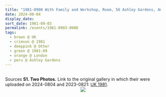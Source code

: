 ```yaml
---
title: "1981-0900 With Family and Workshop, Room, 56 Ashley Gardens, Ambrosden Avenue (near Victoria Station), London, UK (month not sure)"
date: 2024-08-04
display_date: 
sort_date: 1981-09-03
permalink: /events/1981-0903-0900
tags:
  - brown @ UK
  - crimson @ 1981
  - deeppink @ Other
  - green @ 1981-09
  - orange @ London  
  - peru @ Ashley Gardens
---
```


<br>

<wave-list>
  <list-title color="DarkSeaGreen" width="40">Sources</list-title>
  <list-item color="BlanchedAlmond"  width="280"><b>S1. Two Photos.</b> Link to the original gallery in which their were uploaded on 2024-0804 and 2023-0821: <a href="https://eternalmoments.smugmug.com/Countries/UK/1981/">UK 1981</a>.</list-item>
</wave-list>

<div style="text-align: center"><img src="https://pub-bcc3cbe9b1e94ba1ac28915f7a3900fa.r2.dev/1981-0900_With_Family_and_Workshop_56_Ashley_Gardens_Ambrosden_Avenue_(near_Victoria_Station)_London_UK_(month_not_sure)_01_(Patricia_Proenza_Collection).jpg" /></div>